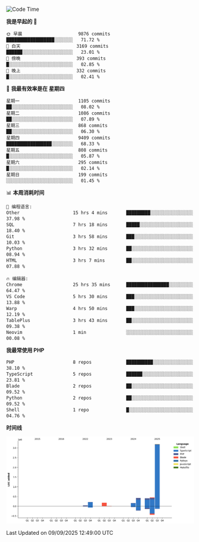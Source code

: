<!--START_SECTION:waka-->
![Code Time](http://img.shields.io/badge/Code%20Time-4%2C141%20hrs%2032%20mins-blue)

**我是早起的 🐤** 

```text
🌞 早晨                     9876 commits        ██████████████████░░░░░░░   71.72 % 
🌆 白天                     3169 commits        ██████░░░░░░░░░░░░░░░░░░░   23.01 % 
🌃 傍晚                     393 commits         █░░░░░░░░░░░░░░░░░░░░░░░░   02.85 % 
🌙 晚上                     332 commits         █░░░░░░░░░░░░░░░░░░░░░░░░   02.41 % 
```
📅 **我最有效率是在 星期四** 

```text
星期一                      1105 commits        ██░░░░░░░░░░░░░░░░░░░░░░░   08.02 % 
星期二                      1086 commits        ██░░░░░░░░░░░░░░░░░░░░░░░   07.89 % 
星期三                      868 commits         ██░░░░░░░░░░░░░░░░░░░░░░░   06.30 % 
星期四                      9409 commits        █████████████████░░░░░░░░   68.33 % 
星期五                      808 commits         █░░░░░░░░░░░░░░░░░░░░░░░░   05.87 % 
星期六                      295 commits         █░░░░░░░░░░░░░░░░░░░░░░░░   02.14 % 
星期日                      199 commits         ░░░░░░░░░░░░░░░░░░░░░░░░░   01.45 % 
```


📊 **本周消耗时间** 

```text
💬 编程语言: 
Other                    15 hrs 4 mins       █████████░░░░░░░░░░░░░░░░   37.98 % 
SQL                      7 hrs 18 mins       █████░░░░░░░░░░░░░░░░░░░░   18.40 % 
Git                      3 hrs 58 mins       ███░░░░░░░░░░░░░░░░░░░░░░   10.03 % 
Python                   3 hrs 32 mins       ██░░░░░░░░░░░░░░░░░░░░░░░   08.94 % 
HTML                     3 hrs 7 mins        ██░░░░░░░░░░░░░░░░░░░░░░░   07.88 % 

🔥 编辑器: 
Chrome                   25 hrs 35 mins      ████████████████░░░░░░░░░   64.47 % 
VS Code                  5 hrs 30 mins       ███░░░░░░░░░░░░░░░░░░░░░░   13.88 % 
Warp                     4 hrs 50 mins       ███░░░░░░░░░░░░░░░░░░░░░░   12.19 % 
TablePlus                3 hrs 43 mins       ██░░░░░░░░░░░░░░░░░░░░░░░   09.38 % 
Neovim                   1 min               ░░░░░░░░░░░░░░░░░░░░░░░░░   00.08 % 
```

**我最常使用 PHP** 

```text
PHP                      8 repos             ██████████░░░░░░░░░░░░░░░   38.10 % 
TypeScript               5 repos             ██████░░░░░░░░░░░░░░░░░░░   23.81 % 
Blade                    2 repos             ██░░░░░░░░░░░░░░░░░░░░░░░   09.52 % 
Python                   2 repos             ██░░░░░░░░░░░░░░░░░░░░░░░   09.52 % 
Shell                    1 repo              █░░░░░░░░░░░░░░░░░░░░░░░░   04.76 % 
```



**时间线**

![Lines of Code chart](https://raw.githubusercontent.com/abrahamgreyson/abrahamgreyson/main/assets/bar_graph.png)


 Last Updated on 09/09/2025 12:49:00 UTC
<!--END_SECTION:waka-->
